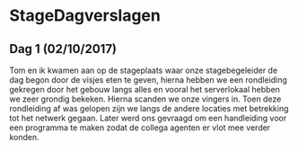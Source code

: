# StageDagverslagen

## Dag 1 (02/10/2017)
Tom en ik kwamen aan op de stageplaats waar onze stagebegeleider de dag begon door de visjes eten te geven, hierna hebben we een rondleiding gekregen door het gebouw langs alles en vooral het serverlokaal hebben we zeer grondig bekeken. Hierna scanden we onze vingers in. Toen deze rondleiding af was gelopen zijn we langs de andere locaties met betrekking tot het netwerk gegaan. Later werd ons gevraagd om een handleiding voor een programma te maken zodat de collega agenten er vlot mee verder konden.
